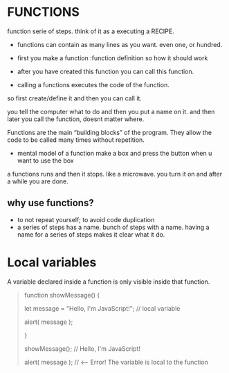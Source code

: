 # FUNCTIONS
function serie of steps. think of it as a executing a RECIPE.

- functions can contain as many lines as you want. even one, or hundred.

- first you make a function :function definition so how it should work
 - after you have created this function you can call this function.
 - calling a functions executes the code of the function. 


 so first create/define it and then you can call it.

 you tell the computer what to do and then you put a name on it. and then later you call the function, doesnt matter where.

Functions are the main “building blocks” of the program. They allow the code to be called many times without repetition.

- mental model of a function
make a box and press the button when u want to use the box

a functions runs and then it stops. like a microwave. you turn it on and after a while you are done. 

## why use functions?
- to not repeat yourself; to avoid code duplication
- a series of steps has a name. bunch of steps with a name.
having a name for a series of steps makes it clear what it do.


# Local variables
A variable declared inside a function is only visible inside that function.

>
>function showMessage() {
>
>  let message = "Hello, I'm JavaScript!"; // local variable
>
> alert( message );
>
>}
>
>showMessage(); // Hello, I'm JavaScript!
>
>alert( message ); // <-- Error! The variable is local to the function
>

